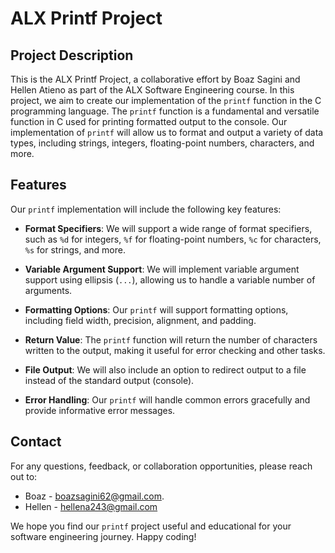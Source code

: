 # ALX Printf Project

## Project Description

This is the ALX Printf Project, a collaborative effort by Boaz Sagini and Hellen Atieno as part of the ALX Software Engineering course. In this project, we aim to create our implementation of the `printf` function in the C programming language. The `printf` function is a fundamental and versatile function in C used for printing formatted output to the console. Our implementation of `printf` will allow us to format and output a variety of data types, including strings, integers, floating-point numbers, characters, and more.

## Features

Our `printf` implementation will include the following key features:

- **Format Specifiers**: We will support a wide range of format specifiers, such as `%d` for integers, `%f` for floating-point numbers, `%c` for characters, `%s` for strings, and more.

- **Variable Argument Support**: We will implement variable argument support using ellipsis (`...`), allowing us to handle a variable number of arguments.

- **Formatting Options**: Our `printf` will support formatting options, including field width, precision, alignment, and padding.

- **Return Value**: The `printf` function will return the number of characters written to the output, making it useful for error checking and other tasks.

- **File Output**: We will also include an option to redirect output to a file instead of the standard output (console).

- **Error Handling**: Our `printf` will handle common errors gracefully and provide informative error messages.

## Contact

For any questions, feedback, or collaboration opportunities, please reach out to:

- Boaz - boazsagini62@gmail.com.
- Hellen - hellena243@gmail.com

We hope you find our `printf` project useful and educational for your software engineering journey. Happy coding!
